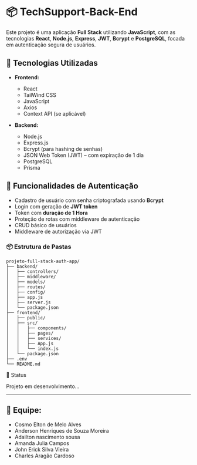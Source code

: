 # 📦 TechSupport-Back-End
Este projeto é uma aplicação **Full Stack** utilizando **JavaScript**, com as tecnologias **React**, **Node.js**, **Express**, **JWT**, **Bcrypt** e **PostgreSQL**, focada em autenticação segura de usuários.

## 🧩 Tecnologias Utilizadas

- **Frontend:**
  - React
  - TailWind CSS
  - JavaScript
  - Axios
  - Context API (se aplicável)

- **Backend:**
  - Node.js
  - Express.js
  - Bcrypt (para hashing de senhas)
  - JSON Web Token (JWT) – com expiração de 1 dia
  - PostgreSQL
  - Prisma

## 🔐 Funcionalidades de Autenticação

- Cadastro de usuário com senha criptografada usando **Bcrypt**
- Login com geração de **JWT token**
- Token com **duração de 1 Hora**
- Proteção de rotas com middleware de autenticação
- CRUD básico de usuários
- Middleware de autorização via JWT

### 📦 Estrutura de Pastas

```
projeto-full-stack-auth-app/
├── backend/
│   ├── controllers/
│   ├── middleware/
│   ├── models/
│   ├── routes/
│   ├── config/
│   ├── app.js
│   ├── server.js
│   └── package.json
├── frontend/
│   ├── public/
│   ├── src/
│   │   ├── components/
│   │   ├── pages/
│   │   ├── services/
│   │   ├── App.js
│   │   └── index.js
│   └── package.json
├── .env
└── README.md
```
🚧 Status

Projeto em desenvolvimento...

---

## 👤 Equipe:
- Cosmo Elton de Melo Alves
- Anderson Henriques de Souza Moreira 
- Adailton nascimento sousa 
- Amanda Julia Campos
- ⁠John Erick Silva Vieira
- Charles Aragão Cardoso

